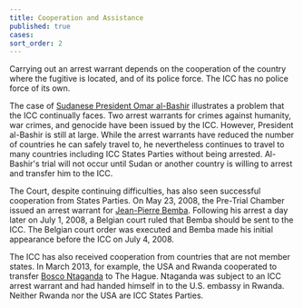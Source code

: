 ```yaml
---
title: Cooperation and Assistance
published: true
cases:
sort_order: 2
---
```



Carrying out an arrest warrant depends on the cooperation of the country where the fugitive is located, and of its police force. The ICC has no police force of its own.

The case of [Sudanese President Omar al-Bashir](https://www.aba-icc.org/cases/case/the-prosecutor-v-al-bashir/) illustrates a problem that the ICC continually faces. Two arrest warrants for crimes against humanity, war crimes, and genocide have been issued by the ICC. However, President al-Bashir is still at large. While the arrest warrants have reduced the number of countries he can safely travel to, he nevertheless continues to travel to many countries including ICC States Parties without being arrested. Al-Bashir's trial will not occur until Sudan or another country is willing to arrest and transfer him to the ICC.

The Court, despite continuing difficulties, has also seen successful cooperation from States Parties. On May 23, 2008, the Pre-Trial Chamber issued an arrest warrant for [Jean-Pierre Bemba](https://www.aba-icc.org/cases/case/the-prosecutor-v-bemba/). Following his arrest a day later on July 1, 2008, a Belgian court ruled that Bemba should be sent to the ICC. The Belgian court order was executed and Bemba made his initial appearance before the ICC on July 4, 2008.

The ICC has also received cooperation from countries that are not member states. In March 2013, for example, the USA and Rwanda cooperated to transfer [Bosco Ntaganda](https://www.aba-icc.org/cases/case/the-prosecutor-v-ntaganda/) to The Hague. Ntaganda was subject to an ICC arrest warrant and had handed himself in to the U.S. embassy in Rwanda. Neither Rwanda nor the USA are ICC States Parties.
